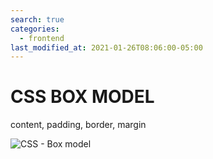 ```yaml
---
search: true
categories: 
  - frontend
last_modified_at: 2021-01-26T08:06:00-05:00
---
```


# CSS BOX MODEL

content, padding, border, margin



![CSS - Box model](https://media.vlpt.us/images/woals3000/post/c06b9ea3-38dc-4c8a-b391-3f06c61e2b73/box-model.png)

